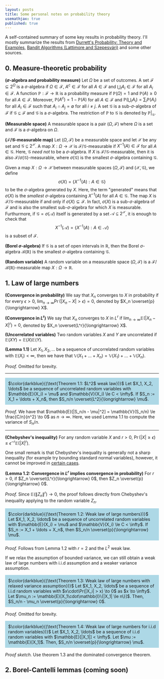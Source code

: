 ```yaml
---
layout: posts
title: Some personal notes on probability theory 
usemathjax: true
published: true
---
```


A self-contained summary of some key results in probability theory.
I'll mostly summarize the results from [Durrett's Probability: Theory and Examples](https://www.cambridge.org/ch/universitypress/subjects/statistics-probability/probability-theory-and-stochastic-processes/probability-theory-and-examples-5th-edition?format=HB), [Bandit Algorithms (Lattimore and Szepesvári)](https://tor-lattimore.com/downloads/book/book.pdf) and some other sources.

## 0. Measure-theoretic probability

**($\sigma$-algebra and probability measure)**
Let $\Omega$ be a set of outcomes.
A set $\mathcal{F} \subseteq 2^\Omega$ is a $\sigma$-algebra if $\Omega\in\mathcal{F}$, $A^c \in \mathcal{F}$ for all $A \in \mathcal{F}$ and $\bigcup_i A_i \in \mathcal{F}$ for all $A_i \in \mathcal{F}$.
A function $\mathbb{P}: \mathcal{F} \to \mathbb{R}$ is a probability measure if $\mathbb{P}(\Omega) = 1$ and $\mathbb{P}(A) \ge 0$ for all $A \in \mathcal{F}$.
Moreover, $\mathbb{P}(A^c) = 1 - \mathbb{P}(A)$ for all $A \in \mathcal{F}$ and $\mathbb{P}(\bigcup_i A_i) = \sum_i \mathbb{P}(A_i)$ for all $A_i \in \mathcal{F}$ such that $A_i \cap A_j = \emptyset$ for all $i \neq j$.
A set $\mathcal{G}$ is a sub-$\sigma$-algebra of $\mathcal{F}$ if $\mathcal{G} \subseteq \mathcal{F}$ and $\mathcal{G}$ is a $\sigma$-algebra.
The restriction of $\mathbb{P}$ to $\mathcal{G}$ is denoted by $\mathbb{P}|_{\mathcal{G}}$.

**(Measurable space)**
A measurable space is a pair $(\Omega, \mathcal{F})$ where $\Omega$ is a set and $\mathcal{F}$ is a $\sigma$-algebra on $\Omega$.

**($\mathcal{F}/\mathcal{G}$-measurable map)**
Let $(\Omega, \mathcal{F})$ be a measurable space and let $\mathcal{X}$ be any set and $\mathcal{G}\subseteq 2^{\mathcal{X}}$.
A map $X:\Omega \to \mathcal{X}$ is $\mathcal{F}/\mathcal{G}$-measurable if $X^{-1}(A) \in \mathcal{F}$ for all $A \in \mathcal{G}$.
Here, $\mathcal{G}$ _need not_ to be a $\sigma$-algebra.
If $X$ is $\mathcal{F}/\mathcal{G}$-measurable, then it is also $\mathcal{F}/\sigma(\mathcal{G})$-measurable, where $\sigma(\mathcal{G})$ is the smallest $\sigma$-algebra containing $\mathcal{G}$. 

Given a map $X:\Omega\to\mathcal{X}$ between measurable spaces $(\Omega, \mathcal{F})$ and $(\mathcal{X}, \mathcal{G})$, we define $$\sigma(X) = \{X^{-1}(A): A\in\mathcal{G}\}$$ to be the $\sigma$-algebra generated by $X$.
Here, the term "generated" means that $\sigma(X)$ is the _smallest_ $\sigma$-algebra containing $X^{-1}(A)$ for all $A \in \mathcal{G}$.
The map $X$ is $\mathcal{F}/\mathcal{G}$-measurable if and only if $\sigma(X) \subseteq \mathcal{F}$.
In fact, $\sigma(X)$ is a sub-$\sigma$-algebra of $\mathcal{F}$ and is also the smallest sub-$\sigma$-algebra for which $X$ is measurable.
Furthurmore, if $\mathcal{G} = \sigma(\mathcal{A})$ itself is generated by a set $\mathcal{A}\subseteq 2^{\mathcal{X}}$, it is enough to check that $$X^{-1}(\mathcal{A}) = \{X^{-1}(A) : A\in\mathcal{A}\}$$ is a subset of $\mathcal{F}$.

**(Borel $\sigma$-algebra)**
If $\mathcal{G}$ is a set of open intervals in $\mathbb{R}$, then the Borel $\sigma$-algebra $\mathcal{B}(\mathbb{R})$ is the smallest $\sigma$-algebra containing $\mathcal{G}$.

**(Random variable)**
A random variable on a measurable space $(\Omega, \mathcal{F})$ is a $\mathcal{F}/\mathcal{B}(\mathbb{R})$-measurable map $X:\Omega \to \mathbb{R}$. 



## 1. Law of large numbers

**(Convergence in probability)**
We say that $X_n$ converges to $X$ in probability if for every $\epsilon > 0$, $\lim_{n \to \infty} \Pr(|X_n - X| > \epsilon) = 0$, denoted by $X_n \overset{p}{\longrightarrow} X$.

**(Convergence in $L^r$)**
We say that $X_n$ converges to $X$ in $L^r$ if $\lim_{n \to \infty} \mathbb{E}(|X_n - X|^r) = 0$, denoted by $X_n \overset{L^r}{\longrightarrow} X$. 

**(Uncorrelated variables)**
Two random variables $X$ and $Y$ are uncorrelated if $\mathbb{E}(XY) = \mathbb{E}(X)\mathbb{E}(Y)$.

**(Lemma 1.1)**
Let $X_1, X_2, \ldots$ be a sequence of uncorrelated random variables with $\mathbb{E}(X_i) < \infty$, then we have that $\mathbb{V}(X_1 + \ldots + X_n) = \mathbb{V}(X_1) + \ldots + \mathbb{V}(X_n)$.

_Proof._ Omitted for brevity.

---
<p style="background-color: lightblue; padding: 10px;">
$\color{darkblue}{(\text{Theorem 1.1: $L^2$ weak law})}$
Let $X_1, X_2, \ldots$ be a sequence of uncorrelated random variables with $\mathbb{E}(X_i) = \mu$ and $\mathbb{V}(X_i) \le C < \infty$.
If $S_n := X_1 + \ldots + X_n$, then $S_n/n \overset{L^2}{\longrightarrow} \mu$.
</p>

_Proof._
We have that $\mathbb{E}[|S_n/n - \mu|^2] = \mathbb{V}(S_n/n) \le \frac{C/n}{n^2} \to 0$ as $n \to \infty$.
Here, we used Lemma 1.1 to compute the variance of $S_n/n$.

---
**(Chebyshev's inequality)**
For any random variable $X$ and $r > 0$, $\Pr(|X| \ge \epsilon) \le \epsilon^{-r}\mathbb{E}(|X|^r)$.

One small remark is that Chebyshev's inequality is generally not a sharp inequality (for example try bounding standard normal variables), however, it cannot be improved in [certain cases](https://en.wikipedia.org/wiki/Chebyshev%27s_inequality#Sharpness_of_bounds).

**(Lemma 1.2: Convergence in $L^r$ implies convergence in probability)**
For $r > 0$, if $Z_n \overset{L^r}{\longrightarrow} 0$, then $Z_n \overset{p}{\longrightarrow} 0$.

_Proof._ Since $\mathbb{E}(\|Z_n\|^r) \to 0$, the proof follows directly from Chebyshev's inequality applying to the random variable $Z_n$.

<p style="background-color: lightblue; padding: 10px;">
$\color{darkblue}{(\text{Theorem 1.2: Weak law of large numbers})}$
Let $X_1, X_2, \ldots$ be a sequence of uncorrelated random variables with $\mathbb{E}(X_i) = \mu$ and $\mathbb{V}(X_i) \le C < \infty$.
If $S_n := X_1 + \ldots + X_n$, then $S_n/n \overset{p}{\longrightarrow} \mu$.
</p>

_Proof._ Follows from Lemma 1.2 with $r = 2$ and the $L^2$ weak law.

If we relax the assumption of bounded variance, we can still obtain a weak law of large numbers with i.i.d assumption and a weaker variance assumption.

<p style="background-color: lightblue; padding: 10px;">
$\color{darkblue}{(\text{Theorem 1.3: Weak law of large numbers with relaxed variance assumption})}$
Let $X_1, X_2, \ldots$ be a sequence of i.i.d random variables with $x\cdot\Pr(|X_i| > x) \to 0$ as $x \to \infty$.
Let $\mu_n := \mathbb{E}[X_1\cdot\mathbb{I}\{|X_1| \le n\}]$.
Then, $S_n/n - \mu_n \overset{p}{\longrightarrow} 0$.
</p>

_Proof._ Omitted for brevity. 

<p style="background-color: lightblue; padding: 10px;">
$\color{darkblue}{(\text{Theorem 1.4: Weak law of large numbers for i.i.d random variables})}$
Let $X_1, X_2, \ldots$ be a sequence of i.i.d random variables with $\mathbb{E}[|X_1|] < \infty$.
Let $\mu := \mathbb{E}[X_1]$.
Then, $S_n/n \overset{p}{\longrightarrow} \mu$.
</p>

_Proof sketch._ Use theorem 1.3 and the dominated convergence theorem.

## 2. Borel-Cantelli lemmas (coming soon)
